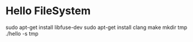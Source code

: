 # Hello FileSystem

sudo apt-get install libfuse-dev
sudo apt-get install clang
make
mkdir tmp
./hello -s tmp
